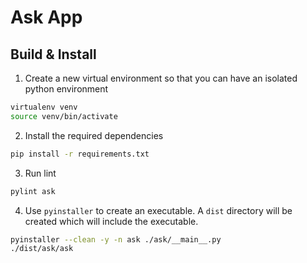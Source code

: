 # Ask App

## Build & Install
1. Create a new virtual environment so that you can have an isolated python environment
```sh
virtualenv venv
source venv/bin/activate
```
2. Install the required dependencies
```sh
pip install -r requirements.txt
```

3. Run lint
```sh
pylint ask
```
4. Use `pyinstaller` to create an executable. A `dist` directory will be created which will include the executable.
```sh
pyinstaller --clean -y -n ask ./ask/__main__.py
./dist/ask/ask
```
